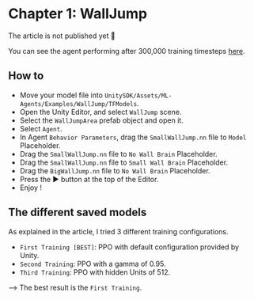 # Chapter 1: WallJump

The article is not published yet 🚧

You can see the agent performing after 300,000 training timesteps [here]().

## How to

- Move your model file into `UnitySDK/Assets/ML-Agents/Examples/WallJump/TFModels`.
- Open the Unity Editor, and select `WallJump` scene.
- Select the `WallJumpArea` prefab object and open it.
- Select `Agent`.
- In Agent `Behavior Parameters`, drag the `SmallWallJump.nn` file to `Model` Placeholder.
- Drag the `SmallWallJump.nn` file to `No Wall Brain` Placeholder.
- Drag the `SmallWallJump.nn` file to `Small Wall Brain` Placeholder.
- Drag the `BigWallJump.nn` file to `No Wall Brain` Placeholder.
- Press the ▶️ button at the top of the Editor.
- Enjoy !

## The different saved models

As explained in the article, I tried 3 different training configurations.

- `First Training [BEST]`: PPO with default configuration provided by Unity.
- `Second Training`: PPO with a gamma of 0.95.
- `Third Training`: PPO with hidden Units of 512.

--> The best result is the `First Training`.

